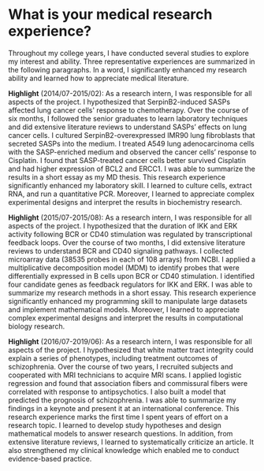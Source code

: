 # What is your medical research experience?

Throughout my college years, I have conducted several studies to explore my interest and ability. Three representative experiences are summarized in the following paragraphs. In a word, I significantly enhanced my research ability and learned how to appreciate medical literature.

**Highlight** (2014/07-2015/02): As a research intern, I was responsible for all aspects of the project. I hypothesized that SerpinB2-induced SASPs affected lung cancer cells' response to chemotherapy. Over the course of six months, I followed the senior graduates to learn laboratory techniques and did extensive literature reviews to understand SASPs’ effects on lung cancer cells. I cultured SerpinB2-overexpressed IMR90 lung fibroblasts that secreted SASPs into the medium. I treated A549 lung adenocarcinoma cells with the SASP-enriched medium and observed the cancer cells’ response to Cisplatin. I found that SASP-treated cancer cells better survived Cisplatin and had higher expression of BCL2 and ERCC1. I was able to summarize the results in a short essay as my MD thesis. This research experience significantly enhanced my laboratory skill. I learned to culture cells, extract RNA, and run a quantitative PCR. Moreover, I learned to appreciate complex experimental designs and interpret the results in biochemistry research.

**Highlight** (2015/07-2015/08): As a research intern, I was responsible for all aspects of the project. I hypothesized that the duration of IKK and ERK activity following BCR or CD40 stimulation was regulated by transcriptional feedback loops. Over the course of two months, I did extensive literature reviews to understand BCR and CD40 signaling pathways. I collected microarray data (38535 probes in each of 108 arrays) from NCBI. I applied a multiplicative decomposition model (MDM) to identify probes that were differentially expressed in B cells upon BCR or CD40 stimulation. I identified four candidate genes as feedback regulators for IKK and ERK. I was able to summarize my research methods in a short essay. This research experience significantly enhanced my programming skill to manipulate large datasets and implement mathematical models. Moreover, I learned to appreciate complex experimental designs and interpret the results in computational biology research.

**Highlight** (2016/07-2019/06): As a research intern, I was responsible for all aspects of the project. I hypothesized that white matter tract integrity could explain a series of phenotypes, including treatment outcomes of schizophrenia. Over the course of two years, I recruited subjects and cooperated with MRI technicians to acquire MRI scans. I applied logistic regression and found that association fibers and commissural fibers were correlated with response to antipsychotics. I also built a model that predicted the prognosis of schizophrenia. I was able to summarize my findings in a keynote and present it at an international conference. This research experience marks the first time I spent years of effort on a research topic. I learned to develop study hypotheses and design mathematical models to answer research questions. In addition, from extensive literature reviews, I learned to systematically criticize an article. It also strengthened my clinical knowledge which enabled me to conduct evidence-based practice.
